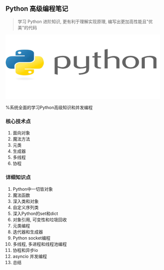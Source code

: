 ## Python 高级编程笔记
> 学习 Python 进阶知识, 更有利于理解实现原理, 编写出更加高性能且"优美"的代码

![python](image/python_logo.png)

%系统全面的学习Python高级知识和并发编程

### 核心技术点
1.  面向对象
2.  魔法方法
3.  元类
4.  生成器
5.  多线程
6.  协程

### 详细知识点
1.  Python中一切皆对象
2.  魔法函数
3.  深入类和对象
4.  自定义序列类
5.  深入Python的set和dict
6.  对象引用, 可变性和垃圾回收
7.  元类编程
8.  迭代器和生成器
9.  Python socket编程
10. 多线程, 多进程和线程池编程
11. 协程和异步io
12. asyncio 并发编程
13. 总结
